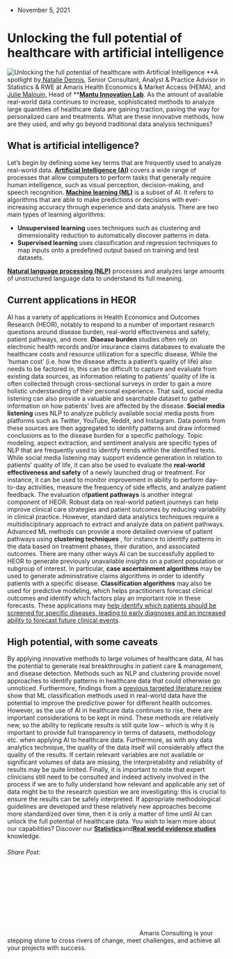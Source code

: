 * November 5, 2021


# Unlocking the full potential of healthcare with artificial intelligence
![Unlocking the full potential of healthcare with Artificial Intelligence](https://amaris.com/wp-content/uploads/2021/11/AI-Healthcare-Viewpoint-04.png)
**A spotlight by[ Natalie Dennis](https://www.linkedin.com/in/natalie-dennis-9b8b5278/), Senior Consultant, Analyst & Practice Advisor in Statistics & RWE at Amaris Health Economics & Market Access (HEMA), and [Julie Malouin](https://www.linkedin.com/in/julie-malouin-556b7593/), Head of **[**Mantu Innovation Lab**](https://www.mantu.com/lab/).
As the amount of available real-world data continues to increase, sophisticated methods to analyze large quantities of healthcare data are gaining traction, paving the way for personalized care and treatments. What are these innovative methods, how are they used, and why go beyond traditional data analysis techniques?
## What is artificial intelligence?
Let’s begin by defining some key terms that are frequently used to analyze real-world data.
[**Artificial Intelligence (AI)**](https://www.elsevier.com/books/principles-of-artificial-intelligence/nilsson/978-0-934613-10-1) covers a wide range of processes that allow computers to perform tasks that generally require human intelligence, such as visual perception, decision-making, and speech recognition.
[**Machine learning (ML)**](https://tvst.arvojournals.org/article.aspx?articleid=2762344) is a subset of AI. It refers to algorithms that are able to make predictions or decisions with ever-increasing accuracy through experience and data analysis. There are two main types of learning algorithms:
  * **Unsupervised learning** uses techniques such as clustering and dimensionality reduction to automatically discover patterns in data.
  * **Supervised learning** uses classification and regression techniques to map inputs onto a predefined output based on training and test datasets.


[**Natural language processing (NLP)**](https://www.elsevier.com/books/principles-of-artificial-intelligence/nilsson/978-0-934613-10-1) processes and analyzes large amounts of unstructured language data to understand its full meaning.
## Current applications in HEOR
AI has a variety of applications in Health Economics and Outcomes Research (HEOR), notably to respond to a number of important research questions around disease burden, real-world effectiveness and safety, patient pathways, and more.
**Disease burden** studies often rely on electronic health records and/or insurance claims databases to evaluate the healthcare costs and resource utilization for a specific disease. While the ‘human cost’ (i.e. how the disease affects a patient’s quality of life) also needs to be factored in, this can be difficult to capture and evaluate from existing data sources, as information relating to patients’ quality of life is often collected through cross-sectional surveys in order to gain a more holistic understanding of their personal experience. That said, social media listening can also provide a valuable and searchable dataset to gather information on how patients’ lives are affected by the disease.
**Social media listening** uses NLP to analyze publicly available social media posts from platforms such as Twitter, YouTube, Reddit, and Instagram. Data points from these sources are then aggregated to identify patterns and draw informed conclusions as to the disease burden for a specific pathology. Topic modeling, aspect extraction, and sentiment analysis are specific types of NLP that are frequently used to identify trends within the identified texts.
While social media listening may support evidence generation in relation to patients’ quality of life, it can also be used to evaluate the **real-world effectiveness and safety** of a newly launched drug or treatment. For instance, it can be used to monitor improvement in ability to perform day-to-day activities, measure the frequency of side effects, and analyze patient feedback.
The evaluation of**patient pathways** is another integral component of HEOR. Robust data on real-world patient journeys can help improve clinical care strategies and patient outcomes by reducing variability in clinical practice. However, standard data analytics techniques require a multidisciplinary approach to extract and analyze data on patient pathways. Advanced ML methods can provide a more detailed overview of patient pathways using **clustering techniques** , for instance to identify patterns in the data based on treatment phases, their duration, and associated outcomes.
There are many other ways AI can be successfully applied to HEOR to generate previously unavailable insights on a patient population or subgroup of interest. In particular, **case ascertainment algorithms** may be used to generate administrative claims algorithms in order to identify patients with a specific disease. **Classification algorithms** may also be used for predictive modeling, which helps practitioners forecast clinical outcomes and identify which factors play an important role in these forecasts. These applications may [help identify which patients should be screened for specific diseases, leading to early diagnoses and an increased ability to forecast future clinical events](https://www.ncbi.nlm.nih.gov/pmc/articles/PMC6199467/). 
## High potential, with some caveats
By applying innovative methods to large volumes of healthcare data, AI has the potential to generate real breakthroughs in patient care & management, and disease detection. Methods such as NLP and clustering provide novel approaches to identify patterns in healthcare data that could otherwise go unnoticed. Furthermore, findings from a [previous targeted literature review](https://www.valueinhealthjournal.com/article/S1098-3015\(19\)31757-7/fulltext) show that ML classification methods used in real-world data have the potential to improve the predictive power for different health outcomes. 
However, as the use of AI in healthcare data continues to rise, there are important considerations to be kept in mind. These methods are relatively new, so the ability to replicate results is still quite low – which is why it is important to provide full transparency in terms of datasets, methodology etc. when applying AI to healthcare data. Furthermore, as with any data analytics technique, the quality of the data itself will considerably affect the quality of the results. If certain relevant variables are not available or significant volumes of data are missing, the interpretability and reliability of results may be quite limited. Finally, it is important to note that expert clinicians still need to be consulted and indeed actively involved in the process if we are to fully understand how relevant and applicable any set of data might be to the research question we are investigating: this is crucial to ensure the results can be safely interpreted.
If appropriate methodological guidelines are developed and these relatively new approaches become more standardized over time, then it is only a matter of time until AI can unlock the full potential of healthcare data.
You wish to learn more about our capabilities? Discover our [**Statistics**](https://amaris.com/offer/statistics/)and[**Real world evidence studies**](https://amaris.com/offer/real-world-evidence-studies/) knowledge.
###### Share Post:
![Amaris Logo](data:image/svg+xml,%3Csvg%20xmlns='http://www.w3.org/2000/svg'%20viewBox='0%200%200%200'%3E%3C/svg%3E)
Amaris Consulting is your stepping stone to cross rivers of change, meet challenges, and achieve all your projects with success.
